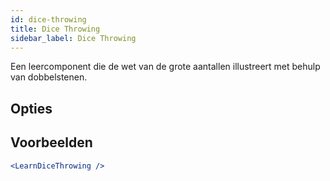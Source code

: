 ```yaml
---
id: dice-throwing
title: Dice Throwing
sidebar_label: Dice Throwing
---
```


Een leercomponent die de wet van de grote aantallen illustreert met behulp van dobbelstenen.

## Opties



## Voorbeelden

```jsx live
<LearnDiceThrowing />
```

